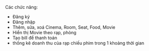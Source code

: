 Các chức năng:
- Đăng ký
- Đăng nhập
- Thêm, sửa, xoá Cinema, Room, Seat, Food, Movie
- Hiển thị Movie theo rạp, phòng
- Tạo bill để thanh toán
- thống kê doanh thu của rạp chiếu phim trong 1 khoảng thời gian
